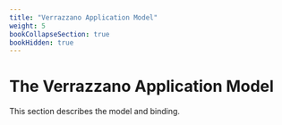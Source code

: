 ```yaml
---
title: "Verrazzano Application Model"
weight: 5
bookCollapseSection: true
bookHidden: true
---
```


# The Verrazzano Application Model

This section describes the model and binding.
